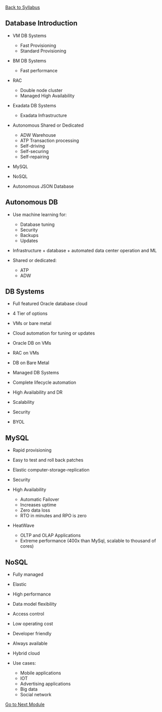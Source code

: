 [Back to Syllabus](./README.md#course-syllabus)

## Database Introduction

- VM DB Systems
    - Fast Provisioning
    - Standard Provisioning

- BM DB Systems
    - Fast performance

- RAC
    - Double node cluster
    - Managed High Availability

- Exadata DB Systems
    - Exadata Infrastructure

- Autonomous Shared or Dedicated
    - ADW Warehouse
    - ATP Transaction processing
    - Self-driving
    - Self-securing
    - Self-repairing

- MySQL
- NoSQL
- Autonomous JSON Database

## Autonomous DB

- Use machine learning for:
    - Database tuning
    - Security
    - Backups
    - Updates

- Infrastructure + database + automated data center operation and ML

- Shared or dedicated:
    - ATP
    - ADW

## DB Systems

- Full featured Oracle database cloud
- 4 Tier of options
- VMs or bare metal
- Cloud automation for tuning or updates

- Oracle DB on VMs
- RAC on VMs
- DB on Bare Metal

- Managed DB Systems
- Complete lifecycle automation
- High Availability and DR
- Scalability
- Security
- BYOL

## MySQL

- Rapid provisioning
- Easy to test and roll back patches
- Elastic computer-storage-replication
- Security

- High Availability
    - Automatic Failover
    - Increases uptime
    - Zero data loss
    - RTO in minutes and RPO is zero
    
- HeatWave
    - OLTP and OLAP Applications
    - Extreme performance (400x than MySql, scalable to thousand of cores)

## NoSQL

- Fully managed
- Elastic
- High performance
- Data model flexibility
- Access control
- Low operating cost
- Developer friendly
- Always available
- Hybrid cloud

- Use cases:
    - Mobile applications
    - IOT
    - Advertising applications
    - Big data
    - Social network

[Go to Next Module](./9_App_Dev.md)